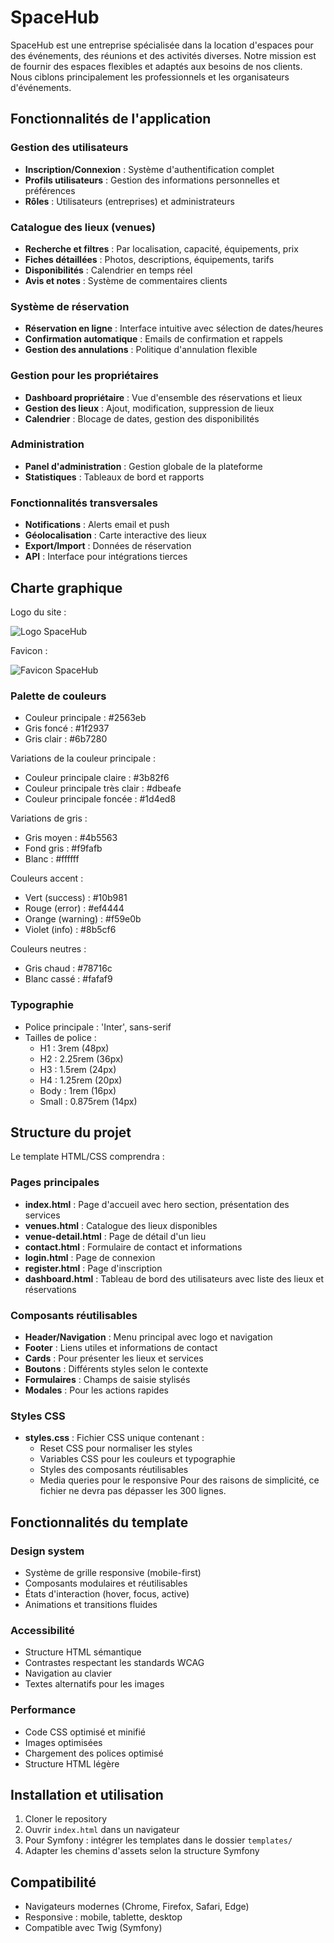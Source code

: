 # SpaceHub

SpaceHub est une entreprise spécialisée dans la location d'espaces pour des événements, des réunions et des activités diverses. Notre mission est de fournir des espaces flexibles et adaptés aux besoins de nos clients. Nous ciblons principalement les professionnels et les organisateurs d'événements.

## Fonctionnalités de l'application

### Gestion des utilisateurs
- **Inscription/Connexion** : Système d'authentification complet
- **Profils utilisateurs** : Gestion des informations personnelles et préférences
- **Rôles** : Utilisateurs (entreprises) et administrateurs

### Catalogue des lieux (venues)
- **Recherche et filtres** : Par localisation, capacité, équipements, prix
- **Fiches détaillées** : Photos, descriptions, équipements, tarifs
- **Disponibilités** : Calendrier en temps réel
- **Avis et notes** : Système de commentaires clients

### Système de réservation
- **Réservation en ligne** : Interface intuitive avec sélection de dates/heures
- **Confirmation automatique** : Emails de confirmation et rappels
- **Gestion des annulations** : Politique d'annulation flexible

### Gestion pour les propriétaires
- **Dashboard propriétaire** : Vue d'ensemble des réservations et lieux
- **Gestion des lieux** : Ajout, modification, suppression de lieux
- **Calendrier** : Blocage de dates, gestion des disponibilités

### Administration
- **Panel d'administration** : Gestion globale de la plateforme
- **Statistiques** : Tableaux de bord et rapports

### Fonctionnalités transversales
- **Notifications** : Alerts email et push
- **Géolocalisation** : Carte interactive des lieux
- **Export/Import** : Données de réservation
- **API** : Interface pour intégrations tierces

## Charte graphique

Logo du site :

![Logo SpaceHub](/assets/logo.svg)

Favicon :

![Favicon SpaceHub](/assets/favicon.svg)

### Palette de couleurs

- Couleur principale : #2563eb
- Gris foncé : #1f2937
- Gris clair : #6b7280

Variations de la couleur principale :
- Couleur principale claire : #3b82f6
- Couleur principale très clair : #dbeafe
- Couleur principale foncée : #1d4ed8

Variations de gris :
- Gris moyen : #4b5563
- Fond gris : #f9fafb
- Blanc : #ffffff

Couleurs accent :
- Vert (success) : #10b981
- Rouge (error) : #ef4444
- Orange (warning) : #f59e0b
- Violet (info) : #8b5cf6

Couleurs neutres :
- Gris chaud : #78716c
- Blanc cassé : #fafaf9

### Typographie

- Police principale : 'Inter', sans-serif
- Tailles de police :
  - H1 : 3rem (48px)
  - H2 : 2.25rem (36px)
  - H3 : 1.5rem (24px)
  - H4 : 1.25rem (20px)
  - Body : 1rem (16px)
  - Small : 0.875rem (14px)

## Structure du projet

Le template HTML/CSS comprendra :

### Pages principales
- **index.html** : Page d'accueil avec hero section, présentation des services
- **venues.html** : Catalogue des lieux disponibles
- **venue-detail.html** : Page de détail d'un lieu
- **contact.html** : Formulaire de contact et informations
- **login.html** : Page de connexion
- **register.html** : Page d'inscription
- **dashboard.html** : Tableau de bord des utilisateurs avec liste des lieux et réservations


### Composants réutilisables
- **Header/Navigation** : Menu principal avec logo et navigation
- **Footer** : Liens utiles et informations de contact
- **Cards** : Pour présenter les lieux et services
- **Boutons** : Différents styles selon le contexte
- **Formulaires** : Champs de saisie stylisés
- **Modales** : Pour les actions rapides

### Styles CSS
- **styles.css** : Fichier CSS unique contenant :
  - Reset CSS pour normaliser les styles
  - Variables CSS pour les couleurs et typographie
  - Styles des composants réutilisables
  - Media queries pour le responsive
Pour des raisons de simplicité, ce fichier ne devra pas dépasser les 300 lignes.

## Fonctionnalités du template

### Design system
- Système de grille responsive (mobile-first)
- Composants modulaires et réutilisables
- États d'interaction (hover, focus, active)
- Animations et transitions fluides

### Accessibilité
- Structure HTML sémantique
- Contrastes respectant les standards WCAG
- Navigation au clavier
- Textes alternatifs pour les images

### Performance
- Code CSS optimisé et minifié
- Images optimisées
- Chargement des polices optimisé
- Structure HTML légère

## Installation et utilisation

1. Cloner le repository
2. Ouvrir `index.html` dans un navigateur
3. Pour Symfony : intégrer les templates dans le dossier `templates/`
4. Adapter les chemins d'assets selon la structure Symfony

## Compatibilité

- Navigateurs modernes (Chrome, Firefox, Safari, Edge)
- Responsive : mobile, tablette, desktop
- Compatible avec Twig (Symfony)

